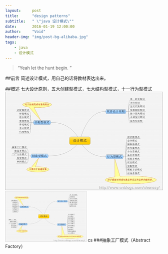 ```yaml
---
layout:     post
title:      "design patterns"
subtitle:   " \"java 设计模式\""
date:       2016-01-19 12:00:00
author:     "Void"
header-img: "img/post-bg-alibaba.jpg"
tags:
    - java
    - 设计模式
---
```


> “Yeah let the hunt begin. ”

##前言
简述设计模式，用自己的话将教材表达出来。

##概述
七大设计原则，五大创建型模式，七大结构型模式，十一行为型模式
![设计模式](/img/in-post/post-design/post-design-01.jpg)
<img class="shadow" src="/img/in-post/post-design/post-design-01.jpg" width="260">
cs 
###抽象工厂模式（Abstract Factory）
